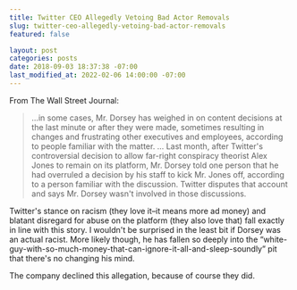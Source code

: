 ```yaml
---
title: Twitter CEO Allegedly Vetoing Bad Actor Removals
slug: twitter-ceo-allegedly-vetoing-bad-actor-removals
featured: false

layout: post
categories: posts
date: 2018-09-03 18:37:38 -07:00
last_modified_at: 2022-02-06 14:00:00 -07:00
---
```


From The Wall Street Journal:

>  …in some cases, Mr. Dorsey has weighed in on content decisions at the last minute or after they were made, sometimes resulting in changes and frustrating other executives and employees, according to people familiar with the matter.
> …
> Last month, after Twitter's controversial decision to allow far-right conspiracy theorist Alex Jones to remain on its platform, Mr. Dorsey told one person that he had overruled a decision by his staff to kick Mr. Jones off, according to a person familiar with the discussion. Twitter disputes that account and says Mr. Dorsey wasn't involved in those discussions.

Twitter's stance on racism (they love it–it means more ad money) and blatant disregard for abuse on the platform (they also love that) fall exactly in line with this story. I wouldn't be surprised in the least bit if Dorsey was an actual racist. More likely though, he has fallen so deeply into the “white-guy-with-so-much-money-that-can-ignore-it-all-and-sleep-soundly” pit that there's no changing his mind.

The company declined this allegation, because of course they did.

